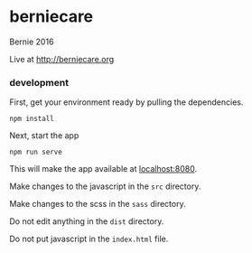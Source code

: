 # berniecare
Bernie 2016

Live at http://berniecare.org

### development

First, get your environment ready by pulling the dependencies.

```
npm install
```

Next, start the app

```
npm run serve
```

This will make the app available at [localhost:8080](http://localhost:8080).

Make changes to the javascript in the `src` directory.

Make changes to the scss in the `sass` directory.

Do not edit anything in the `dist` directory.

Do not put javascript in the `index.html` file.
